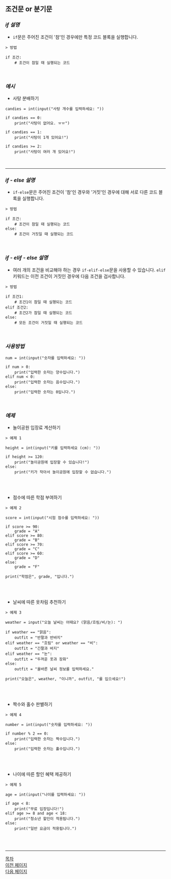 
## **조건문 or 분기문**

### ___if 설명___
- `if`문은 주어진 조건이 '참'인 경우에만 특정 코드 블록을 실행합니다.

```
> 방법

if 조건:
    # 조건이 참일 때 실행되는 코드
```
<br>

### ___예시___
- 사탕 분배하기

```
candies = int(input("사탕 개수를 입력하세요: "))

if candies == 0:
    print("사탕이 없어요. ㅠㅠ")

if candies == 1:
    print("사탕이 1개 있어요!")

if candies >= 2:
    print("사탕이 여러 개 있어요!")
```
<br>

---

### ___if - else 설명___
- `if-else`문은 주어진 조건이 '참'인 경우와 '거짓'인 경우에 대해 서로 다른 코드 블록을 실행합니다.

```
> 방법

if 조건:
    # 조건이 참일 때 실행되는 코드
else:
    # 조건이 거짓일 때 실행되는 코드
```
<br>

### ___if - elif - else 설명___
- 여러 개의 조건을 비교해야 하는 경우 `if-elif-else`문을 사용할 수 있습니다. `elif`키워드는 이전 조건이 거짓인 경우에 다음 조건을 검사합니다.

```
> 방법

if 조건1:
    # 조건1이 참일 때 실행되는 코드
elif 조건2:
    # 조건2가 참일 때 실행되는 코드
else:
    # 모든 조건이 거짓일 때 실행되는 코드
```
<br>

### ___사용방법___
```
num = int(input("숫자를 입력하세요: "))

if num > 0:
    print("입력한 숫자는 양수입니다.")
elif num < 0:
    print("입력한 숫자는 음수입니다.")
else:
    print("입력한 숫자는 0입니다.")
```
<br>

### ___예제___

- 놀이공원 입장료 계산하기

```
> 예제 1

height = int(input("키를 입력하세요 (cm): "))

if height >= 120:
    print("놀이공원에 입장할 수 있습니다!")
else:
    print("키가 작아서 놀이공원에 입장할 수 없습니다.")
```
<br><br>

- 점수에 따른 학점 부여하기

```
> 예제 2

score = int(input("시험 점수를 입력하세요: "))

if score >= 90:
    grade = "A"
elif score >= 80:
    grade = "B"
elif score >= 70:
    grade = "C"
elif score >= 60:
    grade = "D"
else:
    grade = "F"

print("학점은", grade, "입니다.")
```
<br><br>
- 날씨에 따른 옷차림 추천하기

```
> 예제 3

weather = input("오늘 날씨는 어때요? (맑음/흐림/비/눈): ")

if weather == "맑음":
    outfit = "반팔과 반바지"
elif weather == "흐림" or weather == "비":
    outfit = "긴팔과 바지"
elif weather == "눈":
    outfit = "두꺼운 옷과 장화"
else:
    outfit = "올바른 날씨 정보를 입력하세요."

print("오늘은", weather, "이니까", outfit, "를 입으세요!")
```
<br><br>
- 짝수와 홀수 판별하기

```
> 예제 4

number = int(input("숫자를 입력하세요: "))

if number % 2 == 0:
    print("입력한 숫자는 짝수입니다.")
else:
    print("입력한 숫자는 홀수입니다.")
```
<br><br>
- 나이에 따른 할인 혜택 제공하기

```
> 예제 5

age = int(input("나이를 입력하세요: "))

if age < 8:
    print("무료 입장입니다!")
elif age >= 8 and age < 18:
    print("청소년 할인이 적용됩니다.")
else:
    print("일반 요금이 적용됩니다.")
```
<br><br>

---
<!--목차 & 다음으로 페이지 이동-->
[목차](https://github.com/Devcurve/Python/blob/main/README.md)<br>
[이전 페이지](https://github.com/Devcurve/Python/blob/main/Chapter_2/dataType.md)<br>
[다음 페이지](https://github.com/Devcurve/Python/blob/main/Chapter_2/space.md)
